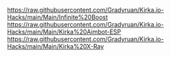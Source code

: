 https://raw.githubusercontent.com/Gradyruan/Kirka.io-Hacks/main/Main/Infinite%20Boost
https://raw.githubusercontent.com/Gradyruan/Kirka.io-Hacks/main/Main/Kirka%20Aimbot-ESP
https://raw.githubusercontent.com/Gradyruan/Kirka.io-Hacks/main/Main/Kirka%20X-Ray
